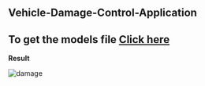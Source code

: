 ## Vehicle-Damage-Control-Application

## To get the models file [Click here](https://drive.google.com/file/d/1spSrDsfwHFz6VMcgtPJbt-NqeW3OG_gI/view?usp=sharing) 

**Result**


![damage](https://user-images.githubusercontent.com/52413661/176386002-3d34f6f5-bee1-43ab-a06f-4680d2beb00d.gif)

